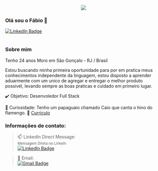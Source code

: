 <div id="header" align="center">
  <img src="https://media4.giphy.com/media/WTjXuYA2y4o3UZly3W/giphy.gif?cid=ecf05e4713wd35d02ttrqkvpr3cpqoq2dtvfiwwa7kt2frkv&rid=giphy.gif&ct=g" />
</div>

### Olá sou o Fábio 👋

<div id="badges">
  <a href="https://www.linkedin.com/in/fjrjdev">
  <img src="https://img.shields.io/badge/LinkedIn-blue?style=for-the-badge&logo=linkedin&logoColor=white" alt="LinkedIn Badge"/></a>
</div>
<br />

### Sobre mim

Tenho 24 anos
Moro em São Gonçalo - RJ / Brasil

Estou buscando minha primeira oportunidade para por em pratica meus conhecimentos independente da linguagem, estou disposto a aprender aduarmente com um unico de agregar e entregar o melhor produto possivél, levando sempre as boas praticas e cuidado em primeiro lugar.

:heavy_check_mark: Objetivo: Desenvoledor Full Stack

:eyes: Curiosidade: Tenho um papaguaio chamado Caio que canta o hino do flamengo.
:page_facing_up: [Curriculo](https://drive.google.com/file/d/11uJn0mFe_yXFxnlWTsOOWMgpyYOr17V8/)



### Informações de contato:

>:mailbox: LinkedIn Direct Message:  
<sup>Mensagem Direta no LinkeIn </sup>  
><a href="https://www.linkedin.com/messaging/thread/new/">
  <img src="https://img.shields.io/badge/Hugo%20Bler-blue?style=for-the-badge&logo=linkedin&logoColor=white" alt="LinkedIn Badge"/></a>

>:email: Email:  
><a href="mailto:contatofjrj@gmail.com">
  <img src="https://img.shields.io/badge/Fabio%20Jr-red?style=for-the-badge&logo=gmail&logoColor=white" alt="Gmail Badge"/></a>

<br />